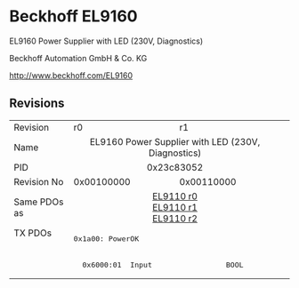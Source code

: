 # Beckhoff EL9160

EL9160 Power Supplier with LED (230V, Diagnostics)

Beckhoff Automation GmbH & Co. KG

http://www.beckhoff.com/EL9160

## Revisions
<table>
<tr >
<td>Revision</td>
<td><div class="foo">r0</div></td>
<td><div class="foo">r1</div></td>
</tr>
<tr >
<td>Name</td>
<td colspan=2 align="center"><div class="foo">EL9160 Power Supplier with LED (230V, Diagnostics)</div></td>
</tr>
<tr >
<td>PID</td>
<td colspan=2 align="center"><div class="foo">0x23c83052</div></td>
</tr>
<tr >
<td>Revision No</td>
<td>0x00100000</td>
<td>0x00110000</td>
</tr>
<tr >
<td>Same PDOs as</td>
<td colspan=2 align="center"><a href="EL9110">EL9110 r0</a><br/><a href="EL9110">EL9110 r1</a><br/><a href="EL9110">EL9110 r2</a></td>
</tr>
<tr class="txpdo pdosection">
<td rowspan=2 valign=top>TX PDOs</td>
<td colspan=2 align="left"><pre>0x1a00: PowerOK</pre></td>
<td></td>
</tr>
<tr class="txpdo">
<td colspan=2 align="left"><pre>  0x6000:01  Input                 BOOL</pre></td>
</tr>
</table>
